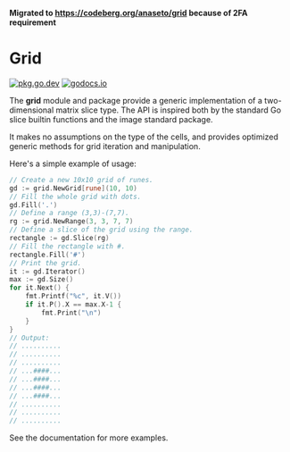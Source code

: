 **Migrated to https://codeberg.org/anaseto/grid because of 2FA requirement**

# Grid

[![pkg.go.dev](https://pkg.go.dev/badge/github.com/anaseto/grid.svg)](https://pkg.go.dev/github.com/anaseto/grid)
[![godocs.io](https://godocs.io/github.com/anaseto/grid?status.svg)](https://godocs.io/github.com/anaseto/grid)

The **grid** module and package provide a generic implementation of a
two-dimensional matrix slice type. The API is inspired both by the standard Go
slice builtin functions and the image standard package.

It makes no assumptions on the type of the cells, and provides optimized
generic methods for grid iteration and manipulation.

Here's a simple example of usage:

``` go
// Create a new 10x10 grid of runes.
gd := grid.NewGrid[rune](10, 10)
// Fill the whole grid with dots.
gd.Fill('.')
// Define a range (3,3)-(7,7).
rg := grid.NewRange(3, 3, 7, 7)
// Define a slice of the grid using the range.
rectangle := gd.Slice(rg)
// Fill the rectangle with #.
rectangle.Fill('#')
// Print the grid.
it := gd.Iterator()
max := gd.Size()
for it.Next() {
	fmt.Printf("%c", it.V())
	if it.P().X == max.X-1 {
		fmt.Print("\n")
	}
}
// Output:
// ..........
// ..........
// ..........
// ...####...
// ...####...
// ...####...
// ...####...
// ..........
// ..........
// ..........
```

See the documentation for more examples.
